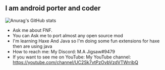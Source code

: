 ## I am android porter and coder

![Anurag's GitHub stats](https://github-readme-stats.vercel.app/api?username=jigsaw-4277821&show_icons=true&theme=minimal)

- Ask me about FNF.
- You can Ask me to port almost any open source mod
- I'm learning Haxe And Java so I'm doing some fun extensions for haxe then are using java
- How to reach me: My Discord: M.A Jigsaw#9479
- If you want to see me on YouTube: My YouTube channel: https://youtube.com/channel/UC2Sk7vtPzOvbVzdVTWrribQ
